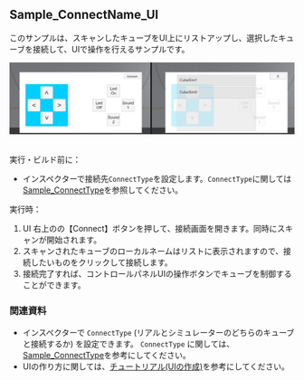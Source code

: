 ## Sample_ConnectName_UI

このサンプルは、スキャンしたキューブをUI上にリストアップし、選択したキューブを接続して、UIで操作を行えるサンプルです。

<div align="center">
<img src="../../../../../../docs/res/samples/connectName_ui.png">
</div>
<br>

実行・ビルド前に：
- インスペクターで接続先`ConnectType`を設定します。`ConnectType`に関しては[Sample_ConnectType](../../Sample_ConnectType/README.md)を参照してください。

実行時：
1. UI 右上のの【Connect】ボタンを押して、接続画面を開きます。同時にスキャンが開始されます。
1. スキャンされたキューブのローカルネームはリストに表示されますので、接続したいものをクリックして接続します。
1. 接続完了すれば、コントロールパネルUIの操作ボタンでキューブを制御することができます。

### 関連資料

- インスペクターで `ConnectType` (リアルとシミュレーターのどちらのキューブと接続するか) を設定できます。
`ConnectType` に関しては、[Sample_ConnectType](../../Sample_ConnectType/README.md)を参考にしてください。
- UIの作り方に関しては、[チュートリアル(UIの作成)](../../../../../../docs/tutorials_UI.md)を参考にしてください。
